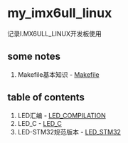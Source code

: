 # my_imx6ull_linux

记录I.MX6ULL_LINUX开发板使用

## some notes

1. Makefile基本知识 - [Makefile](./notes/Makefile_note/)

## table of contents

1. LED汇编 - [LED_COMPILATION](./LED_COMPILATION/)
2. LED_C - [LED_C](./LED_C/)
3. LED-STM32规范版本 - [LED_STM32](./LED_STM32/)